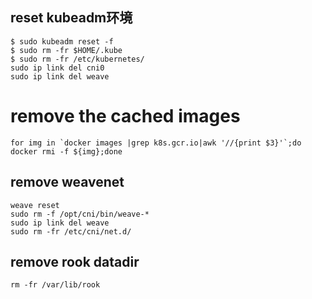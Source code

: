 ## reset kubeadm环境
```
$ sudo kubeadm reset -f
$ sudo rm -fr $HOME/.kube
$ sudo rm -fr /etc/kubernetes/
sudo ip link del cni0
sudo ip link del weave
```

# remove the cached images
```
for img in `docker images |grep k8s.gcr.io|awk '//{print $3}'`;do docker rmi -f ${img};done
```

## remove weavenet
```
weave reset
sudo rm -f /opt/cni/bin/weave-*
sudo ip link del weave
sudo rm -fr /etc/cni/net.d/
```

## remove rook datadir
```
rm -fr /var/lib/rook
```